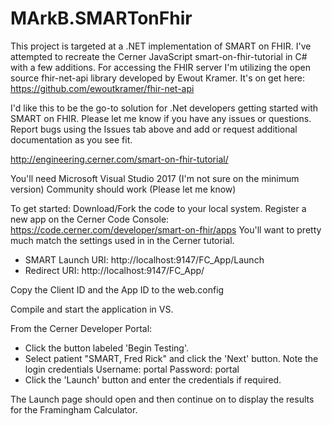 # MArkB.SMARTonFhir

This project is targeted at a .NET implementation of SMART on FHIR. I've attempted to recreate the Cerner JavaScript smart-on-fhir-tutorial in C# with a few additions. For accessing the FHIR server I'm utilizing the open source fhir-net-api library developed by Ewout Kramer. It's on get here: https://github.com/ewoutkramer/fhir-net-api

I'd like this to be the go-to solution for .Net developers getting started with SMART on FHIR. Please let me know if you have any issues or questions. Report bugs using the Issues tab above and add or request additional documentation as you see fit.

http://engineering.cerner.com/smart-on-fhir-tutorial/

You'll need Microsoft Visual Studio 2017 (I'm not sure on the minimum version) Community should work (Please let me know)

To get started:
Download/Fork the code to your local system. 
Register a new app on the Cerner Code Console: https://code.cerner.com/developer/smart-on-fhir/apps
  You'll want to pretty much match the settings used in in the Cerner tutorial.
- SMART Launch URI: http://localhost:9147/FC_App/Launch
- Redirect URI: http://localhost:9147/FC_App/

Copy the Client ID and the App ID to the web.config
      <fhirTokens
        appClientId="Put your App Client ID here"
        appSecret="Put your App Secret here"
       />

Compile and start the application in VS.

From the Cerner Developer Portal:
- Click the button labeled 'Begin Testing'.
- Select patient "SMART, Fred Rick" and click the 'Next' button.
  Note the login credentials 
    Username: portal
    Password: portal
- Click the 'Launch' button and enter the credentials if required.

The Launch page should open and then continue on to display the results for the Framingham Calculator. 
